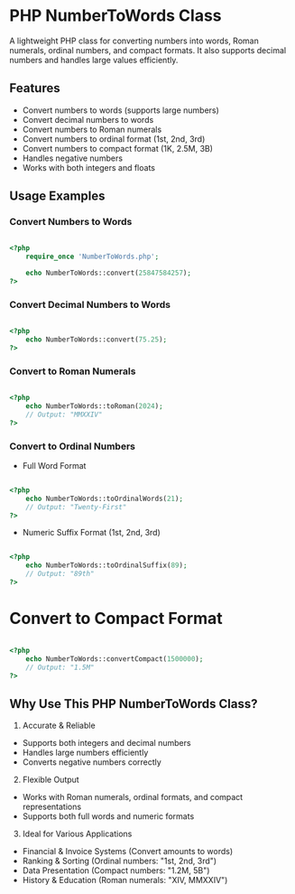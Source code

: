 # PHP NumberToWords Class

A lightweight PHP class for converting numbers into words, Roman numerals, ordinal numbers, and compact formats. It also supports decimal numbers and handles large values efficiently.

## Features
* Convert numbers to words (supports large numbers)
* Convert decimal numbers to words
* Convert numbers to Roman numerals
* Convert numbers to ordinal format (1st, 2nd, 3rd)
* Convert numbers to compact format (1K, 2.5M, 3B)
* Handles negative numbers
* Works with both integers and floats

## Usage Examples

### Convert Numbers to Words

```php

<?php
    require_once 'NumberToWords.php';

    echo NumberToWords::convert(25847584257); 
?>

```
### Convert Decimal Numbers to Words

```php

<?php
    echo NumberToWords::convert(75.25);
?>

```

### Convert to Roman Numerals

```php

<?php
    echo NumberToWords::toRoman(2024); 
    // Output: "MMXXIV"
?>

```

### Convert to Ordinal Numbers
* Full Word Format

```php

<?php
    echo NumberToWords::toOrdinalWords(21);
    // Output: "Twenty-First"
?>

```

* Numeric Suffix Format (1st, 2nd, 3rd)

```php

<?php
    echo NumberToWords::toOrdinalSuffix(89);
    // Output: "89th"
?>

```

# Convert to Compact Format

```php

<?php
    echo NumberToWords::convertCompact(1500000); 
    // Output: "1.5M"
?>

```

## Why Use This PHP NumberToWords Class?

1. Accurate & Reliable
- Supports both integers and decimal numbers
- Handles large numbers efficiently
- Converts negative numbers correctly

2. Flexible Output
- Works with Roman numerals, ordinal formats, and compact representations
- Supports both full words and numeric formats

3. Ideal for Various Applications
- Financial & Invoice Systems (Convert amounts to words)
- Ranking & Sorting (Ordinal numbers: "1st, 2nd, 3rd")
- Data Presentation (Compact numbers: "1.2M, 5B")
- History & Education (Roman numerals: "XIV, MMXXIV")















